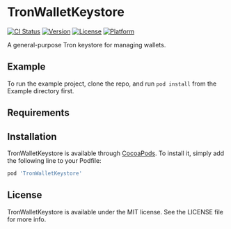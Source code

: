 # TronWalletKeystore

[![CI Status](https://img.shields.io/travis/TronLink/TronWalletKeystore.svg?style=flat)](https://travis-ci.org/TronLink/TronWalletKeystore)
[![Version](https://img.shields.io/cocoapods/v/TronWalletKeystore.svg?style=flat)](https://cocoapods.org/pods/TronWalletKeystore)
[![License](https://img.shields.io/cocoapods/l/TronWalletKeystore.svg?style=flat)](https://cocoapods.org/pods/TronWalletKeystore)
[![Platform](https://img.shields.io/cocoapods/p/TronWalletKeystore.svg?style=flat)](https://cocoapods.org/pods/TronWalletKeystore)

A general-purpose Tron keystore for managing wallets.

## Example

To run the example project, clone the repo, and run `pod install` from the Example directory first.

## Requirements

## Installation

TronWalletKeystore is available through [CocoaPods](https://cocoapods.org). To install
it, simply add the following line to your Podfile:

```ruby
pod 'TronWalletKeystore'
```
## License

TronWalletKeystore is available under the MIT license. See the LICENSE file for more info.
